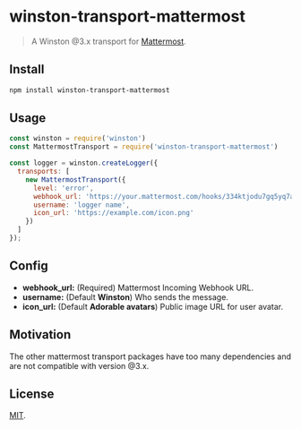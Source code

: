 # winston-transport-mattermost

> A Winston @3.x transport for [Mattermost](https://mattermost.com/).

## Install

```bash
npm install winston-transport-mattermost
```

## Usage

```js
const winston = require('winston')
const MattermostTransport = require('winston-transport-mattermost')

const logger = winston.createLogger({
  transports: [
    new MattermostTransport({
      level: 'error',
      webhook_url: 'https://your.mattermost.com/hooks/334ktjodu7gq5yq7afj3w',
      username: 'logger name',
      icon_url: 'https://example.com/icon.png'
    })
  ]
});
```
## Config
* __webhook_url:__ (Required) Mattermost Incoming Webhook URL.
* __username:__ (Default **Winston**) Who sends the message.
* __icon_url:__ (Default **Adorable avatars**) Public image URL for user avatar.

## Motivation
The other mattermost transport packages have too many dependencies and are not compatible with version @3.x.

## License
[MIT](./LICENSE).
